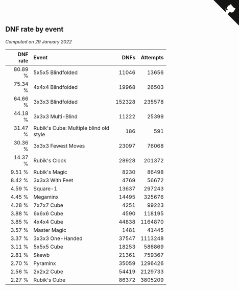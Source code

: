 ## DNF rate by event

*Computed on 29 January 2022*

| DNF rate | Event | DNFs | Attempts |
| ---: | :--- | ---: | ---: |
| 80.89 % | 5x5x5 Blindfolded | 11046 | 13656 |
| 75.34 % | 4x4x4 Blindfolded | 19968 | 26503 |
| 64.66 % | 3x3x3 Blindfolded | 152328 | 235578 |
| 44.18 % | 3x3x3 Multi-Blind | 11222 | 25399 |
| 31.47 % | Rubik's Cube: Multiple blind old style | 186 | 591 |
| 30.36 % | 3x3x3 Fewest Moves | 23097 | 76068 |
| 14.37 % | Rubik's Clock | 28928 | 201372 |
| 9.51 % | Rubik's Magic | 8230 | 86498 |
| 8.42 % | 3x3x3 With Feet | 4769 | 56672 |
| 4.59 % | Square-1 | 13637 | 297243 |
| 4.45 % | Megaminx | 14495 | 325676 |
| 4.28 % | 7x7x7 Cube | 4251 | 99223 |
| 3.88 % | 6x6x6 Cube | 4590 | 118195 |
| 3.85 % | 4x4x4 Cube | 44838 | 1164870 |
| 3.57 % | Master Magic | 1481 | 41445 |
| 3.37 % | 3x3x3 One-Handed | 37547 | 1113248 |
| 3.11 % | 5x5x5 Cube | 18253 | 586869 |
| 2.81 % | Skewb | 21361 | 759367 |
| 2.70 % | Pyraminx | 35059 | 1296426 |
| 2.56 % | 2x2x2 Cube | 54419 | 2129733 |
| 2.27 % | Rubik's Cube | 86372 | 3805209 |


<a href="https://github.com/jonatanklosko/wca_statistics" class="github-corner" aria-label="View source on Github"><svg width="80" height="80" viewBox="0 0 250 250" style="fill:#151513; color:#fff; position: absolute; top: 0; border: 0; right: 0;" aria-hidden="true"><path d="M0,0 L115,115 L130,115 L142,142 L250,250 L250,0 Z"></path><path d="M128.3,109.0 C113.8,99.7 119.0,89.6 119.0,89.6 C122.0,82.7 120.5,78.6 120.5,78.6 C119.2,72.0 123.4,76.3 123.4,76.3 C127.3,80.9 125.5,87.3 125.5,87.3 C122.9,97.6 130.6,101.9 134.4,103.2" fill="currentColor" style="transform-origin: 130px 106px;" class="octo-arm"></path><path d="M115.0,115.0 C114.9,115.1 118.7,116.5 119.8,115.4 L133.7,101.6 C136.9,99.2 139.9,98.4 142.2,98.6 C133.8,88.0 127.5,74.4 143.8,58.0 C148.5,53.4 154.0,51.2 159.7,51.0 C160.3,49.4 163.2,43.6 171.4,40.1 C171.4,40.1 176.1,42.5 178.8,56.2 C183.1,58.6 187.2,61.8 190.9,65.4 C194.5,69.0 197.7,73.2 200.1,77.6 C213.8,80.2 216.3,84.9 216.3,84.9 C212.7,93.1 206.9,96.0 205.4,96.6 C205.1,102.4 203.0,107.8 198.3,112.5 C181.9,128.9 168.3,122.5 157.7,114.1 C157.9,116.9 156.7,120.9 152.7,124.9 L141.0,136.5 C139.8,137.7 141.6,141.9 141.8,141.8 Z" fill="currentColor" class="octo-body"></path></svg></a><style>.github-corner:hover .octo-arm{animation:octocat-wave 560ms ease-in-out}@keyframes octocat-wave{0%,100%{transform:rotate(0)}20%,60%{transform:rotate(-25deg)}40%,80%{transform:rotate(10deg)}}@media (max-width:500px){.github-corner:hover .octo-arm{animation:none}.github-corner .octo-arm{animation:octocat-wave 560ms ease-in-out}}</style>
